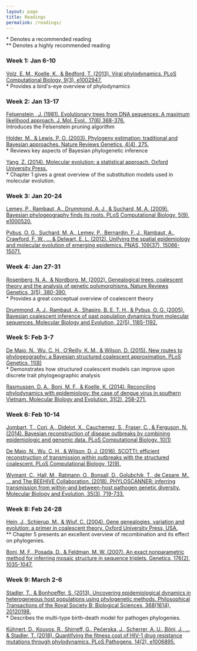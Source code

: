 ```yaml
---
layout: page
title: Readings
permalink: /readings/
---
```


\* Denotes a recommended reading <br>
\*\* Denotes a highly recommended reading


### Week 1: Jan 6-10

[Volz, E. M., Koelle, K., & Bedford, T. (2013). Viral phylodynamics. PLoS Computational Biology, 9(3), e1002947.][volz2013] <br>
\* Provides a bird's-eye overview of phylodynamics <br>

[volz2013]: <https://doi.org/10.1371/journal.pcbi.1002947>

### Week 2: Jan 13-17

[Felsenstein , J. (1981). Evolutionary trees from DNA sequences: A maximum likelihood approach. J. Mol. Evol., 17(6) 368-376.][felsenstein1981] <br>
Introduces the Felsenstein pruning algorithm <br>

[felsenstein1981]: https://link.springer.com/article/10.1007/BF01734359

[Holder, M., & Lewis, P. O. (2003). Phylogeny estimation: traditional and Bayesian approaches. Nature Reviews Genetics, 4(4), 275.][holder2003] <br>
\* Reviews key aspects of Bayesian phylogenetic inference <br>

[holder2003]: <http://cgl.bioinfo.uqam.ca/bif7001/articles/BIF7001-Phylo-NatureReviewsGenetics4a.pdf>

[Yang, Z. (2014). Molecular evolution: a statistical approach. Oxford University Press.][yang2014] <br>
\* Chapter 1 gives a great overview of the substitution models used in molecular evolution. <br>

[yang2014]: <https://catalog.lib.ncsu.edu/catalog/DUKE006146449>

### Week 3: Jan 20-24

[Lemey, P., Rambaut, A., Drummond, A. J., & Suchard, M. A. (2009). Bayesian phylogeography finds its roots. PLoS Computational Biology, 5(9), e1000520.][lemey2009] <br>

[lemey2009]: <https://doi.org/10.1371/journal.pcbi.1000520>

[Pybus, O. G., Suchard, M. A., Lemey, P., Bernardin, F. J., Rambaut, A., Crawford, F. W., ... & Delwart, E. L. (2012). Unifying the spatial epidemiology and molecular evolution of emerging epidemics. PNAS, 109(37), 15066-15071.][pybus2012] <br>

[pybus2012]: <https://doi.org/10.1073/pnas.1206598109>

### Week 4: Jan 27-31

[Rosenberg, N. A., & Nordborg, M. (2002). Genealogical trees, coalescent theory and the analysis of genetic polymorphisms. Nature Reviews Genetics, 3(5), 380-390.][rosenberg2002] <br>
\* Provides a great conceptual overview of coalescent theory <br>

[rosenberg2002]: <https://www.nature.com/articles/nrg795>

[Drummond, A. J., Rambaut, A., Shapiro, B. E. T. H., & Pybus, O. G. (2005). Bayesian coalescent inference of past population dynamics from molecular sequences. Molecular Biology and Evolution, 22(5), 1185-1192.][drummond2005] <br>

[drummond2005]: <https://academic.oup.com/mbe/article/22/5/1185/1066885>

### Week 5: Feb 3-7

[De Maio, N., Wu, C. H., O’Reilly, K. M., & Wilson, D. (2015). New routes to phylogeography: a Bayesian structured coalescent approximation. PLoS Genetics, 11(8)][demaio2015] <br>
\* Demonstrates how structured coalescent models can improve upon discrete trait phylogeographic analysis <br>

[demaio2015]: <https://doi.org/10.1371/journal.pgen.1005421>

[Rasmussen, D. A., Boni, M. F., & Koelle, K. (2014). Reconciling phylodynamics with epidemiology: the case of dengue virus in southern Vietnam. Molecular Biology and Evolution, 31(2), 258-271.][rasmussen2014]

[rasmussen2014]: <https://doi.org/10.1093/molbev/mst203>

### Week 6: Feb 10-14

[Jombart, T., Cori, A., Didelot, X., Cauchemez, S., Fraser, C., & Ferguson, N. (2014). Bayesian reconstruction of disease outbreaks by combining epidemiologic and genomic data. PLoS Computational Biology, 10(1)][jombart2014]

[jombart2014]: <https://journals.plos.org/ploscompbiol/article/file?type=printable&id=10.1371/journal.pcbi.1003457>

[De Maio, N., Wu, C. H., & Wilson, D. J. (2016). SCOTTI: efficient reconstruction of transmission within outbreaks with the structured coalescent. PLoS Computational Biology, 12(9).][demaio2016]

[demaio2016]: <https://doi.org/10.1371/journal.pcbi.1005130>

[Wymant, C., Hall, M., Ratmann, O., Bonsall, D., Golubchik, T., de Cesare, M., ... and The BEEHIVE Collaboration. (2018). PHYLOSCANNER: inferring transmission from within-and between-host pathogen genetic diversity. Molecular Biology and Evolution, 35(3), 719-733.][wymant2018]

[wymant2018]: <https://academic.oup.com/mbe/article/35/3/719/4653772>

### Week 8: Feb 24-28

[Hein, J., Schierup, M., & Wiuf, C. (2004). Gene genealogies, variation and evolution: a primer in coalescent theory. Oxford University Press, USA.][hein2004] <br>
\*\* Chapter 5 presents an excellent overview of recombination and its effect on phylogenies. <br>

[hein2004]: <https://catalog.lib.ncsu.edu/catalog/NCSU1940857>

[Boni, M. F., Posada, D., & Feldman, M. W. (2007). An exact nonparametric method for inferring mosaic structure in sequence triplets. Genetics, 176(2), 1035-1047.][boni2007] 

[boni2007]: <https://www.genetics.org/content/176/2/1035.short>

### Week 9: March 2-6

[Stadler, T., & Bonhoeffer, S. (2013). Uncovering epidemiological dynamics in heterogeneous host populations using phylogenetic methods. Philosophical Transactions of the Royal Society B: Biological Sciences, 368(1614), 20120198.][stadler2013] <br>
\* Describes the multi-type birth-death model for pathogen phylogenies. <br>

[stadler2013]: <https://doi.org/10.1098/rstb.2012.0198>

[Kühnert, D., Kouyos, R., Shirreff, G., Pečerska, J., Scherrer, A. U., Böni, J., ... & Stadler, T. (2018). Quantifying the fitness cost of HIV-1 drug resistance mutations through phylodynamics. PLoS Pathogens, 14(2), e1006895.][kuhnert2018] 

[kuhnert2018]: <https://doi.org/10.1371/journal.ppat.1006895>


